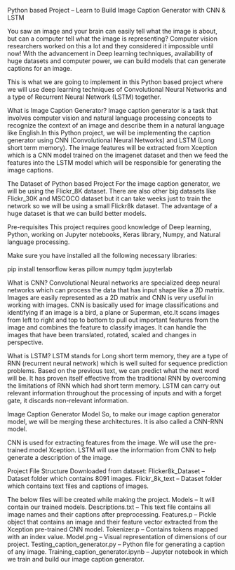 Python based Project – Learn to Build Image Caption Generator with CNN & LSTM

You saw an image and your brain can easily tell what the image is about, but can a computer tell what the image is representing? Computer vision researchers worked on this a lot and they considered it impossible until now! With the advancement in Deep learning techniques, availability of huge datasets and computer power, we can build models that can generate captions for an image.

This is what we are going to implement in this Python based project where we will use deep learning techniques of Convolutional Neural Networks and a type of Recurrent Neural Network (LSTM) together.

What is Image Caption Generator?
Image caption generator is a task that involves computer vision and natural language processing concepts to recognize the context of an image and describe them in a natural language like English.In this Python project, we will be implementing the caption generator using CNN (Convolutional Neural Networks) and LSTM (Long short term memory). The image features will be extracted from Xception which is a CNN model trained on the imagenet dataset and then we feed the features into the LSTM model which will be responsible for generating the image captions.

The Dataset of Python based Project
For the image caption generator, we will be using the Flickr_8K dataset. There are also other big datasets like Flickr_30K and MSCOCO dataset but it can take weeks just to train the network so we will be using a small Flickr8k dataset. The advantage of a huge dataset is that we can build better models.

Pre-requisites
This project requires good knowledge of Deep learning, Python, working on Jupyter notebooks, Keras library, Numpy, and Natural language processing.

Make sure you have installed all the following necessary libraries:

pip install tensorflow
keras
pillow
numpy
tqdm
jupyterlab

What is CNN?
Convolutional Neural networks are specialized deep neural networks which can process the data that has input shape like a 2D matrix. Images are easily represented as a 2D matrix and CNN is very useful in working with images.
CNN is basically used for image classifications and identifying if an image is a bird, a plane or Superman, etc.It scans images from left to right and top to bottom to pull out important features from the image and combines the feature to classify images. It can handle the images that have been translated, rotated, scaled and changes in perspective.

What is LSTM?
LSTM stands for Long short term memory, they are a type of RNN (recurrent neural network) which is well suited for sequence prediction problems. Based on the previous text, we can predict what the next word will be. It has proven itself effective from the traditional RNN by overcoming the limitations of RNN which had short term memory. LSTM can carry out relevant information throughout the processing of inputs and with a forget gate, it discards non-relevant information.

Image Caption Generator Model
So, to make our image caption generator model, we will be merging these architectures. It is also called a CNN-RNN model.

CNN is used for extracting features from the image. We will use the pre-trained model Xception.
LSTM will use the information from CNN to help generate a description of the image.

Project File Structure
Downloaded from dataset:
Flicker8k_Dataset – Dataset folder which contains 8091 images.
Flickr_8k_text – Dataset folder which contains text files and captions of images.

The below files will be created while making the project.
Models – It will contain our trained models.
Descriptions.txt – This text file contains all image names and their captions after preprocessing.
Features.p – Pickle object that contains an image and their feature vector extracted from the Xception pre-trained CNN model.
Tokenizer.p – Contains tokens mapped with an index value.
Model.png – Visual representation of dimensions of our project.
Testing_caption_generator.py – Python file for generating a caption of any image.
Training_caption_generator.ipynb – Jupyter notebook in which we train and build our image caption generator.


